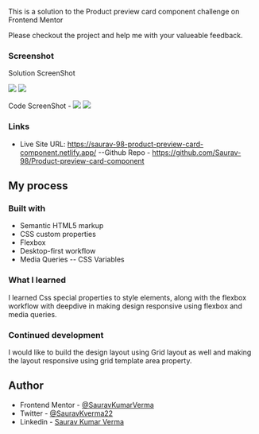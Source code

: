 This is a solution to the Product preview card component challenge on Frontend Mentor

Please checkout the project and help me with your valueable feedback.

### Screenshot

Solution ScreenShot

![](./Solution-screenshot/Screen%20Shot%202022-06-26%20at%2003.45.11.png)
![](./Solution-screenshot/Screen%20Shot%202022-06-26%20at%2003.47.24.png)

Code ScreenShot - ![](./Solution-screenshot/code-html.png)
![](./Solution-screenshot/code-css.png)

### Links

- Live Site URL: https://saurav-98-product-preview-card-component.netlify.app/
  --Github Repo - https://github.com/Saurav-98/Product-preview-card-component

## My process

### Built with

- Semantic HTML5 markup
- CSS custom properties
- Flexbox
- Desktop-first workflow
- Media Queries
  -- CSS Variables

### What I learned

I learned Css special properties to style elements, along with the flexbox workflow with deepdive in making design responsive using flexbox and media queries.

### Continued development

I would like to build the design layout using Grid layout as well and making the layout responsive using grid template area property.

## Author

- Frontend Mentor - [@SauravKumarVerma](https://www.frontendmentor.io/profile/Saurav-98)
- Twitter - [@SauravKverma22](https://twitter.com/SauravKverma22)
- Linkedin - [Saurav Kumar Verma](https://www.linkedin.com/in/saurav-kumar-verma/)
